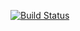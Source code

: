 [![Build Status](https://travis-ci.org/lucmachado/survey-tabajara.svg?branch=master)](https://travis-ci.org/lucmachado/survey-tabajara)

